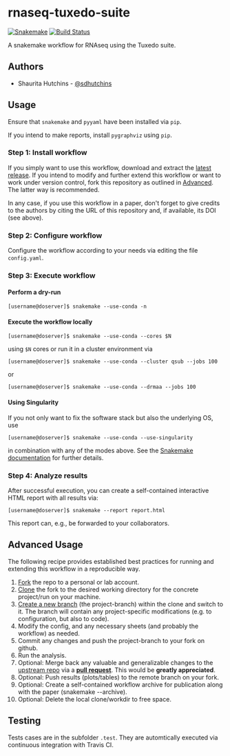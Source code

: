# rnaseq-tuxedo-suite

[![Snakemake](https://img.shields.io/badge/snakemake-≥3.12.0-brightgreen.svg)](https://snakemake.bitbucket.io)
[![Build Status](https://travis-ci.org/vallenderlab/rnaseq-tuxedo-suite.svg?branch=master)](https://travis-ci.org/vallenderlab/rnaseq-tuxedo-suite)

A snakemake workflow for RNAseq using the Tuxedo suite.

## Authors

* Shaurita Hutchins - [@sdhutchins](https://github.com/sdhutchins)

## Usage

Ensure that `snakemake` and `pyyaml` have been installed via `pip`.

If you intend to make reports, install `pygraphviz` using `pip`.

### Step 1: Install workflow

If you simply want to use this workflow, download and extract the [latest release](https://github.com/vallenderlab/rnaseq-tuxedo-suite/releases).
If you intend to modify and further extend this workflow or want to work under version control, fork this repository as outlined in [Advanced](#advanced). The latter way is recommended.

In any case, if you use this workflow in a paper, don't forget to give credits to the authors by citing the URL of this repository and, if available, its DOI (see above).

### Step 2: Configure workflow

Configure the workflow according to your needs via editing the file `config.yaml`.

### Step 3: Execute workflow

#### Perform a dry-run

```console
[username@doserver]$ snakemake --use-conda -n
```

#### Execute the workflow locally
    
```console
[username@doserver]$ snakemake --use-conda --cores $N
```

using `$N` cores or run it in a cluster environment via

```console
[username@doserver]$ snakemake --use-conda --cluster qsub --jobs 100
```

or

```console
[username@doserver]$ snakemake --use-conda --drmaa --jobs 100
```

#### Using Singularity

If you not only want to fix the software stack but also the underlying OS, use

```console
[username@doserver]$ snakemake --use-conda --use-singularity
```

in combination with any of the modes above.
See the [Snakemake documentation](https://snakemake.readthedocs.io/en/stable/executable.html) for further details.

### Step 4: Analyze results

After successful execution, you can create a self-contained interactive HTML report with all results via:

```console
[username@doserver]$ snakemake --report report.html
```
This report can, e.g., be forwarded to your collaborators.

## Advanced Usage

The following recipe provides established best practices for running and extending this workflow in a reproducible way.

1. [Fork](https://help.github.com/en/articles/fork-a-repo) the repo to a personal or lab account.
2. [Clone](https://help.github.com/en/articles/cloning-a-repository) the fork to the desired working directory for the concrete project/run on your machine.
3. [Create a new branch](https://git-scm.com/docs/gittutorial#_managing_branches) (the project-branch) within the clone and switch to it. The branch will contain any project-specific modifications (e.g. to configuration, but also to code).
4. Modify the config, and any necessary sheets (and probably the workflow) as needed.
5. Commit any changes and push the project-branch to your fork on github.
6. Run the analysis.
7. Optional: Merge back any valuable and generalizable changes to the [upstream repo](https://github.com/vallenderlab/rnaseq-tuxedo-suite) via a [**pull request**](https://help.github.com/en/articles/creating-a-pull-request). This would be **greatly appreciated**.
8. Optional: Push results (plots/tables) to the remote branch on your fork.
9. Optional: Create a self-contained workflow archive for publication along with the paper (snakemake --archive).
10. Optional: Delete the local clone/workdir to free space.


## Testing

Tests cases are in the subfolder `.test`. They are automtically executed via continuous integration with Travis CI.
